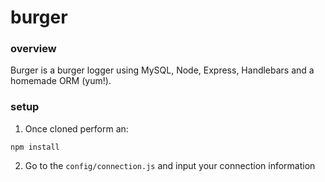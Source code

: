 # burger

### overview
Burger is a burger logger using MySQL, Node, Express, Handlebars and a homemade ORM (yum!).

### setup
1. Once cloned perform an:
```
npm install
```

2. Go to the ```config/connection.js``` and input your connection information 
```
